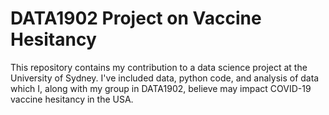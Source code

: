 # DATA1902 Project on Vaccine Hesitancy

This repository contains my contribution to a data science project at the University of Sydney. I've included data, python code, and analysis of data which I, along with my group in DATA1902, believe may impact COVID-19 vaccine hesitancy in the USA.
